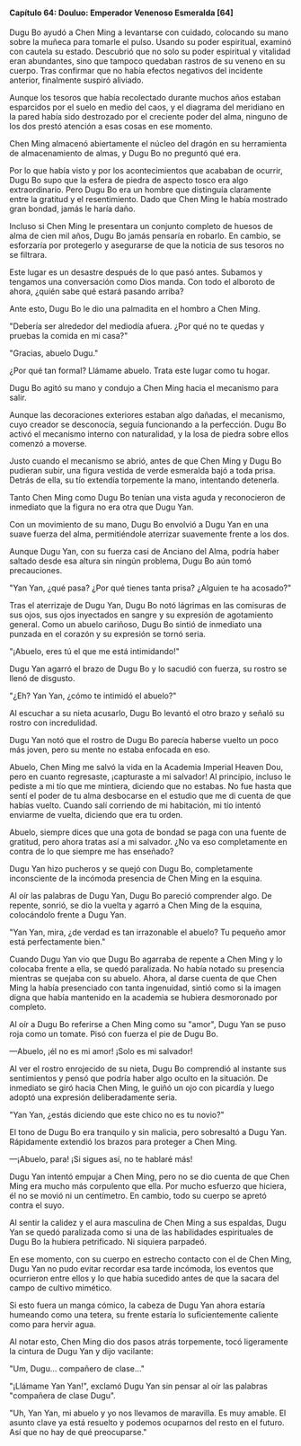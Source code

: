 
#### Capítulo 64: Douluo: Emperador Venenoso Esmeralda [64]

Dugu Bo ayudó a Chen Ming a levantarse con cuidado, colocando su mano sobre la muñeca para tomarle el pulso. Usando su poder espiritual, examinó con cautela su estado. Descubrió que no solo su poder espiritual y vitalidad eran abundantes, sino que tampoco quedaban rastros de su veneno en su cuerpo. Tras confirmar que no había efectos negativos del incidente anterior, finalmente suspiró aliviado.

Aunque los tesoros que había recolectado durante muchos años estaban esparcidos por el suelo en medio del caos, y el diagrama del meridiano en la pared había sido destrozado por el creciente poder del alma, ninguno de los dos prestó atención a esas cosas en ese momento.

Chen Ming almacenó abiertamente el núcleo del dragón en su herramienta de almacenamiento de almas, y Dugu Bo no preguntó qué era.

Por lo que había visto y por los acontecimientos que acababan de ocurrir, Dugu Bo supo que la esfera de piedra de aspecto tosco era algo extraordinario. Pero Dugu Bo era un hombre que distinguía claramente entre la gratitud y el resentimiento. Dado que Chen Ming le había mostrado gran bondad, jamás le haría daño.

Incluso si Chen Ming le presentara un conjunto completo de huesos de alma de cien mil años, Dugu Bo jamás pensaría en robarlo. En cambio, se esforzaría por protegerlo y asegurarse de que la noticia de sus tesoros no se filtrara.

Este lugar es un desastre después de lo que pasó antes. Subamos y tengamos una conversación como Dios manda. Con todo el alboroto de ahora, ¿quién sabe qué estará pasando arriba?

Ante esto, Dugu Bo le dio una palmadita en el hombro a Chen Ming.

"Debería ser alrededor del mediodía afuera. ¿Por qué no te quedas y pruebas la comida en mi casa?"

"Gracias, abuelo Dugu."

¿Por qué tan formal? Llámame abuelo. Trata este lugar como tu hogar.

Dugu Bo agitó su mano y condujo a Chen Ming hacia el mecanismo para salir.

Aunque las decoraciones exteriores estaban algo dañadas, el mecanismo, cuyo creador se desconocía, seguía funcionando a la perfección. Dugu Bo activó el mecanismo interno con naturalidad, y la losa de piedra sobre ellos comenzó a moverse.

Justo cuando el mecanismo se abrió, antes de que Chen Ming y Dugu Bo pudieran subir, una figura vestida de verde esmeralda bajó a toda prisa. Detrás de ella, su tío extendía torpemente la mano, intentando detenerla.

Tanto Chen Ming como Dugu Bo tenían una vista aguda y reconocieron de inmediato que la figura no era otra que Dugu Yan.

Con un movimiento de su mano, Dugu Bo envolvió a Dugu Yan en una suave fuerza del alma, permitiéndole aterrizar suavemente frente a los dos.

Aunque Dugu Yan, con su fuerza casi de Anciano del Alma, podría haber saltado desde esa altura sin ningún problema, Dugu Bo aún tomó precauciones.

"Yan Yan, ¿qué pasa? ¿Por qué tienes tanta prisa? ¿Alguien te ha acosado?"

Tras el aterrizaje de Dugu Yan, Dugu Bo notó lágrimas en las comisuras de sus ojos, sus ojos inyectados en sangre y su expresión de agotamiento general. Como un abuelo cariñoso, Dugu Bo sintió de inmediato una punzada en el corazón y su expresión se tornó seria.

"¡Abuelo, eres tú el que me está intimidando!"

Dugu Yan agarró el brazo de Dugu Bo y lo sacudió con fuerza, su rostro se llenó de disgusto.

"¿Eh? Yan Yan, ¿cómo te intimidó el abuelo?"

Al escuchar a su nieta acusarlo, Dugu Bo levantó el otro brazo y señaló su rostro con incredulidad.

Dugu Yan notó que el rostro de Dugu Bo parecía haberse vuelto un poco más joven, pero su mente no estaba enfocada en eso.

Abuelo, Chen Ming me salvó la vida en la Academia Imperial Heaven Dou, pero en cuanto regresaste, ¡capturaste a mi salvador! Al principio, incluso le pediste a mi tío que me mintiera, diciendo que no estabas. No fue hasta que sentí el poder de tu alma desbocarse en el estudio que me di cuenta de que habías vuelto. Cuando salí corriendo de mi habitación, mi tío intentó enviarme de vuelta, diciendo que era tu orden.

Abuelo, siempre dices que una gota de bondad se paga con una fuente de gratitud, pero ahora tratas así a mi salvador. ¿No va eso completamente en contra de lo que siempre me has enseñado?

Dugu Yan hizo pucheros y se quejó con Dugu Bo, completamente inconsciente de la incómoda presencia de Chen Ming en la esquina.

Al oír las palabras de Dugu Yan, Dugu Bo pareció comprender algo. De repente, sonrió, se dio la vuelta y agarró a Chen Ming de la esquina, colocándolo frente a Dugu Yan.

"Yan Yan, mira, ¿de verdad es tan irrazonable el abuelo? Tu pequeño amor está perfectamente bien."

Cuando Dugu Yan vio que Dugu Bo agarraba de repente a Chen Ming y lo colocaba frente a ella, se quedó paralizada. No había notado su presencia mientras se quejaba con su abuelo. Ahora, al darse cuenta de que Chen Ming la había presenciado con tanta ingenuidad, sintió como si la imagen digna que había mantenido en la academia se hubiera desmoronado por completo.

Al oír a Dugu Bo referirse a Chen Ming como su "amor", Dugu Yan se puso roja como un tomate. Pisó con fuerza el pie de Dugu Bo.

—Abuelo, ¡él no es mi amor! ¡Solo es mi salvador!

Al ver el rostro enrojecido de su nieta, Dugu Bo comprendió al instante sus sentimientos y pensó que podría haber algo oculto en la situación. De inmediato se giró hacia Chen Ming, le guiñó un ojo con picardía y luego adoptó una expresión deliberadamente seria.

"Yan Yan, ¿estás diciendo que este chico no es tu novio?"

El tono de Dugu Bo era tranquilo y sin malicia, pero sobresaltó a Dugu Yan. Rápidamente extendió los brazos para proteger a Chen Ming.

—¡Abuelo, para! ¡Si sigues así, no te hablaré más!

Dugu Yan intentó empujar a Chen Ming, pero no se dio cuenta de que Chen Ming era mucho más corpulento que ella. Por mucho esfuerzo que hiciera, él no se movió ni un centímetro. En cambio, todo su cuerpo se apretó contra el suyo.

Al sentir la calidez y el aura masculina de Chen Ming a sus espaldas, Dugu Yan se quedó paralizada como si una de las habilidades espirituales de Dugu Bo la hubiera petrificado. Ni siquiera parpadeó.

En ese momento, con su cuerpo en estrecho contacto con el de Chen Ming, Dugu Yan no pudo evitar recordar esa tarde incómoda, los eventos que ocurrieron entre ellos y lo que había sucedido antes de que la sacara del campo de cultivo mimético.

Si esto fuera un manga cómico, la cabeza de Dugu Yan ahora estaría humeando como una tetera, su frente estaría lo suficientemente caliente como para hervir agua.

Al notar esto, Chen Ming dio dos pasos atrás torpemente, tocó ligeramente la cintura de Dugu Yan y dijo vacilante:

"Um, Dugu... compañero de clase..."

"¡Llámame Yan Yan!", exclamó Dugu Yan sin pensar al oír las palabras "compañera de clase Dugu".

"Uh, Yan Yan, mi abuelo y yo nos llevamos de maravilla. Es muy amable. El asunto clave ya está resuelto y podemos ocuparnos del resto en el futuro. Así que no hay de qué preocuparse."